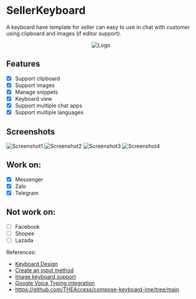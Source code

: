 # SellerKeyboard

A keyboard have template for seller can easy to use in chat with customer using clipboard and
images (if editor support).

<p align="center">
  <img src="./images/logo.png" alt="Logo" />
</p>

## Features

- [x] Support clipboard
- [x] Support images
- [x] Manage snippets
- [x] Keyboard view
- [x] Support multiple chat apps
- [x] Support multiple languages

## Screenshots

![Screenshot1](images/screenshot_add_snippets.png)
![Screenshot2](images/screenshot_add_snippet_images.png)
![Screenshot3](images/screenshot_manage_snippets.png)
![Screenshot4](images/screenshot_keyboard_view.png)

## Work on:

- [x] Messenger
- [x] Zalo
- [x] Telegram

## Not work on:

- [ ] Facebook
- [ ] Shopee
- [ ] Lazada

References:

- [Keyboard Design](https://www.figma.com/design/kw9CGigo5HLvBg9EERw9cC/Android-Keyboard-%E2%80%93%C2%A0Material-3-UI-Kit-(Community)?node-id=14-10749&node-type=FRAME&t=SSti3FEp9NBVNxpe-0)
- [Create an input method](https://developer.android.com/develop/ui/views/touch-and-input/creating-input-method)
- [Image keyboard support](https://developer.android.com/develop/ui/views/touch-and-input/image-keyboard)
- [Google Voice Typing integration](https://github.com/johnjamesmiller/google-voice-typing-integration)
- https://github.com/THEAccess/compose-keyboard-ime/tree/main